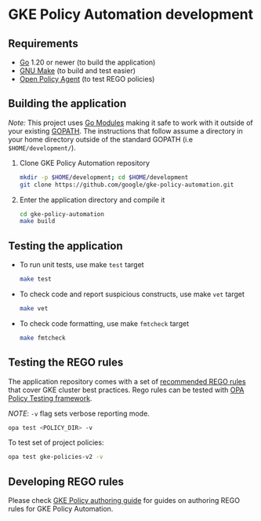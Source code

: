 # GKE Policy Automation development

## Requirements

* [Go](https://go.dev/doc/install) 1.20 or newer (to build the application)
* [GNU Make](https://www.gnu.org/software/make) (to build and test easier)
* [Open Policy Agent](https://www.openpolicyagent.org/docs/latest/#1-download-opa) (to test REGO policies)

## Building the application

*Note:* This project uses [Go Modules](https://blog.golang.org/using-go-modules)
making it safe to work with it outside of your existing [GOPATH](http://golang.org/doc/code.html#GOPATH).
The instructions that follow assume a directory in your home directory outside of
the standard GOPATH (i.e `$HOME/development/`).

1. Clone GKE Policy Automation repository

   ```sh
   mkdir -p $HOME/development; cd $HOME/development 
   git clone https://github.com/google/gke-policy-automation.git
   ```

2. Enter the application directory and compile it

   ```sh
   cd gke-policy-automation
   make build
   ```

## Testing the application

* To run unit tests, use make `test` target

  ```sh
  make test
  ```

* To check code and report suspicious constructs, use make `vet` target

  ```sh
  make vet
  ```

* To check code formatting, use make `fmtcheck` target

  ```sh
  make fmtcheck
  ```

## Testing the REGO rules

The application repository comes with a set of [recommended REGO rules](./gke-policies-v2/) that cover
GKE cluster best practices. Rego rules can be tested with [OPA Policy Testing framework](https://www.openpolicyagent.org/docs/latest/policy-testing/).

*NOTE*: `-v` flag sets verbose reporting mode.

```sh
opa test <POLICY_DIR> -v
```

To test set of project policies:

```sh
opa test gke-policies-v2 -v
```

## Developing REGO rules

Please check [GKE Policy authoring guide](./gke-policies-v2/README.md) for guides on authoring REGO rules
for GKE Policy Automation.
